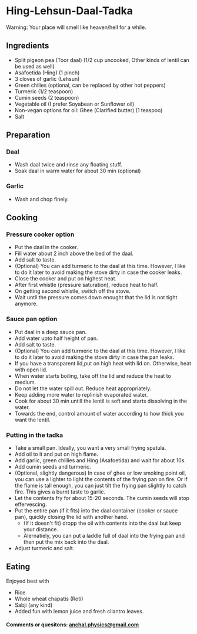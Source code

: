 # Hing-Lehsun-Daal-Tadka

Warning: Your place will smell like heaven/hell for a while.

## Ingredients
* Split pigeon pea (Toor daal) (1/2 cup uncooked, Other kinds of lentil can be used as well)
* Asafoetida (Hing) (1 pinch)
* 3 cloves of garlic (Lehsun)
* Green chilies (optional, can be replaced by other hot peppers)
* Turmeric (1/2 teaspoon)
* Cumin seeds (2 teaspoon)
* Vegetable oil (I prefer Soyabean or Sunflower oil)
* Non-vegan options for oil: Ghee (Clarified butter) (1 teaspoo)
* Salt

## Preparation

### Daal
* Wash daal twice and rinse any floating stuff.
* Soak daal in warm water for about 30 min (optional)

### Garlic
* Wash and chop finely.

## Cooking

### Pressure cooker option
* Put the daal in the cooker.
* Fill water about 2 inch above the bed of the daal.
* Add salt to taste.
* (Optional) You can add turmeric to the daal at this time. However, I like to do it later to avoid making the stove dirty in case the cooker leaks.
* Close the cooker and put on highest heat.
* After first whistle (pressure saturation), reduce heat to half.
* On getting second whistle, switch off the stove.
* Wait until the pressure comes down enought that the lid is not tight anymore.

### Sauce pan option
* Put daal in a deep sauce pan.
* Add water upto half height of pan.
* Add salt to taste.
* (Optional) You can add turmeric to the daal at this time. However, I like to do it later to avoid making the stove dirty in case the pan leaks.
* If you have a transparent lid,put on high heat with lid on. Otherwise, heat with open lid.
* When water starts boiling, take off the lid and reduce the heat to medium.
* Do not let the water spill out. Reduce heat appropriately.
* Keep adding more water to replinish evaporated water. 
* Cook for about 30 min untill the lentil is soft and starts dissolving in the water.
* Towards the end, control amount of water according to how thick you want the lentil.

### Putting in the tadka
* Take a small pan. Ideally, you want a very small frying spatula.
* Add oil to it and put on high flame.
* Add garlic, green chillies and Hing (Asafoetida) and wait for about 10s.
* Add cumin seeds and turmeric.
* (Optional, slightly dangerous) In case of ghee or low smoking point oil, you can use a lighter to light the contents of the frying pan on fire. Or if the flame is tall enough, you can just tilt the frying pan slightly to catch fire. This gives a burnt taste to garlic.
* Let the contents fry for about 15-20 seconds.  The cumin seeds will stop effervescing.
* Put the entire pan (if it fits) into the daal container (cooker or sauce pan), quickly closing the lid with another hand.
  - (If it doesn't fit) dropp the oil with contents into the daal but keep your distance.
  - Alernatiely, you can put a laddle full of daal into the frying pan and then put the mix back into the daal.
* Adjust turmeric and salt.

## Eating
Enjoyed best with
* Rice
* Whole wheat chapatis (Roti)
* Sabji (any kind)
* Added fun with lemon juice and fresh cilantro leaves.

#### Comments or quesitons: anchal.physics@gmail.com

